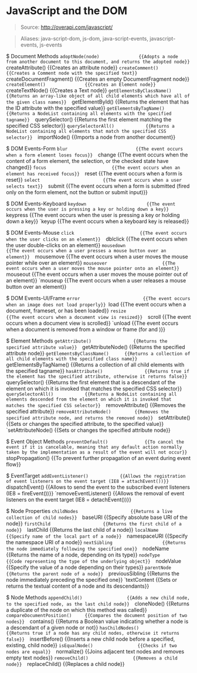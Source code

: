 # JavaScript and the DOM

> Source: http://overapi.com/javascript/

> Aliases: java-script-dom, js-dom, java-script-events, javascript-events, js-events

$ Document Methods
    `adoptNode(node)               {{Adopts a node from another document to this document, and returns the adopted node}} 
    `createAttribute()             {{Creates an attribute node}} 
    `createComment()               {{Creates a Comment node with the specified text}} 
    `createDocumentFragment()      {{Creates an empty DocumentFragment node}} 
    `createElement()               {{Creates an Element node}} 
    `createTextNode()              {{Creates a Text node}} 
    `getElementsByClassName()      {{Returns an array-like object of all child elements which have all of the given class names}} 
    `getElementById()              {{Returns the element that has the ID attribute with the specified value}} 
    `getElementsByTagName()        {{Returns a NodeList containing all elements with the specified tagname}} 
    `querySelector()               {{Returns the first element matching the specified CSS selector}} 
    `querySelectorAll()            {{Returns a NodeList containing all elements that match the specified CSS selector}} 
    `importNode()                  {{Imports a node from another document}} 

$ DOM Events-Form
    `blur                          {{The event occurs when a form element loses focus}} 
    `change                        {{The event occurs when the content of a form element, the selection, or the checked state have changed}} 
    `focus                         {{The event occurs when an element has received focus}} 
    `reset                         {{The event occurs when a form is reset}} 
    `select                        {{The event occurs when a user selects text}} 
    `submit                        {{The event occurs when a form is submitted (fired only on the form element, not the button or submit input)}} 

$ DOM Events-Keyboard
    `keydown                       {{The event occurs when the user is pressing a key or holding down a key}} 
    `keypress                      {{The event occurs when the user is pressing a key or holding down a key}} 
    `keyup                         {{The event occurs when a keyboard key is released}} 

$ DOM Events-Mouse
    `click                         {{The event occurs when the user clicks on an element}} 
    `dblclick                      {{The event occurs when the user double-clicks on an element}} 
    `mousedown                     {{The event occurs when a user presses a mouse button over an element}} 
    `mousemove                     {{The event occurs when a user moves the mouse pointer while over an element}} 
    `mouseover                     {{The event occurs when a user moves the mouse pointer onto an element}} 
    `mouseout                      {{The event occurs when a user moves the mouse pointer out of an element}} 
    `mouseup                       {{The event occurs when a user releases a mouse button over an element}} 

$ DOM Events-UI/Frame
    ` error                        {{The event occurs when an image does not load properly}} 
    `load                          {{The event occurs when a document, frameset, or <object> has been loaded}} 
    `resize                        {{The event occurs when a document view is resized}} 
    `scroll                        {{The event occurs when a document view is scrolled}} 
    `unload                        {{The event occurs when a document is removed from a window or frame (for <body> and <frameset>)}} 

$ Element Methods
    `getAttribute()                {{Returns the specified attribute value}} 
    `getAttributeNode()            {{Returns the specified attribute node}} 
    `getElementsByClassName()      {{Returns a collection of all child elements with the specified class name}} 
    `getElementsByTagName()        {{Returns a collection of all child elements with the specified tagname}} 
    `hasAttribute()                {{Returns true if the element has the specified attribute, otherwise it returns false}} 
    `querySelector()               {{Returns the first element that is a descendant of the element on which it is invoked that matches the specified CSS selector}} 
    `querySelectorAll()            {{Returns a NodeList containing all elements descended from the element on which it is invoked that matches the specified CSS selector}} 
    `removeAttribute()             {{Removes the specified attribute}} 
    `removeAttributeNode()         {{Removes the specified attribute node, and returns the removed node}} 
    `setAttribute()                {{Sets or changes the specified attribute, to the specified value}} 
    `setAttributeNode()            {{Sets or changes the specified attribute node}} 

$ Event Object Methods
    `preventDefault()              {{To cancel the event if it is cancelable, meaning that any default action normally taken by the implementation as a result of the event will not occur}} 
    `stopPropagation()             {{To prevent further propagation of an event during event flow}} 

$ EventTarget
    `addEventListener()            {{Allows the registration of event listeners on the event target (IE8 = attachEvent())}} 
    `dispatchEvent()               {{Allows to send the event to the subscribed event listeners (IE8 = fireEvent())}} 
    `removeEventListener()         {{Allows the removal of event listeners on the event target (IE8 = detachEvent())}} 

$ Node Properties
    `childNodes                    {{Returns a live collection of child nodes}} 
    `baseURI                       {{Specify absolute base URI of the node}} 
    `firstChild                    {{Returns the first child of a node}} 
    `lastChild                     {{Returns the last child of a node}} 
    `localName                     {{Specify name of the local part of a node}} 
    `namespaceURI                  {{Specify the namespace URI of a node}} 
    `nextSibling                   {{Returns the node immediately following the specified one}} 
    `nodeName                      {{Returns the name of a node, depending on its type}} 
    `nodeType                      {{Code representing the type of the underlying object}} 
    `nodeValue                     {{Specify the value of a node depending on their types}} 
    `parentNode                    {{Returns the parent node of a node}} 
    `previousSibling               {{Returns the node immediately preceding the specified one}} 
    `textContent                   {{Sets or returns the textual content of a node and its descendants}} 

$ Node Methods
    `appendChild()                 {{Adds a new child node, to the specified node, as the last child node}} 
    `cloneNode()                   {{Returns a duplicate of the node on which this method was called}} 
    `compareDocumentPosition()     {{Compares the document position of two nodes}} 
    `contains()                    {{Returns a Boolean value indicating whether a node is a descendant of a given node or not}} 
    `hasChildNodes()               {{Returns true if a node has any child nodes, otherwise it returns false}} 
    `insertBefore()                {{Inserts a new child node before a specified, existing, child node}} 
    `isEqualNode()                 {{Checks if two nodes are equal}} 
    `normalize()                   {{Joins adjacent text nodes and removes empty text nodes}} 
    `removeChild()                 {{Removes a child node}} 
    `replaceChild()                {{Replaces a child node}} 

